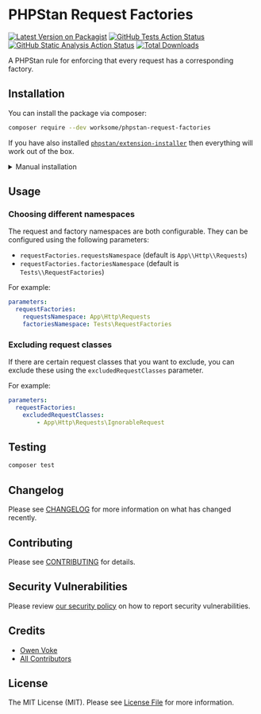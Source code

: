 # PHPStan Request Factories

[![Latest Version on Packagist](https://img.shields.io/packagist/v/worksome/phpstan-request-factories.svg?style=flat-square)](https://packagist.org/packages/worksome/phpstan-request-factories)
[![GitHub Tests Action Status](https://img.shields.io/github/actions/workflow/status/worksome/phpstan-request-factories/tests.yml?branch=main&style=flat-square&label=Tests)](https://github.com/worksome/phpstan-request-factories/actions?query=workflow%3ATests+branch%3Amain)
[![GitHub Static Analysis Action Status](https://img.shields.io/github/actions/workflow/status/worksome/phpstan-request-factories/static.yml?branch=main&style=flat-square&label=Static%20Analysis)](https://github.com/worksome/phpstan-request-factories/actions?query=workflow%3A"Static%20Analysis"+branch%3Amain)
[![Total Downloads](https://img.shields.io/packagist/dt/worksome/phpstan-request-factories.svg?style=flat-square)](https://packagist.org/packages/worksome/phpstan-request-factories)

A PHPStan rule for enforcing that every request has a corresponding factory.

## Installation

You can install the package via composer:

```bash
composer require --dev worksome/phpstan-request-factories
```

If you have also installed [`phpstan/extension-installer`](https://github.com/phpstan/extension-installer) then everything will work out of the box.

<details>
  <summary>Manual installation</summary>

If you don't want to use `phpstan/extension-installer`, include `extension.neon` in your project's PHPStan config:

```
includes:
    - vendor/worksome/phpstan-request-factories/extension.neon
```
</details>

## Usage

### Choosing different namespaces

The request and factory namespaces are both configurable. They can be configured using the following parameters:

- `requestFactories.requestsNamespace` (default is `App\\Http\\Requests`)
- `requestFactories.factoriesNamespace` (default is `Tests\\RequestFactories`)

For example:

```yml
parameters:
  requestFactories:
    requestsNamespace: App\Http\Requests
    factoriesNamespace: Tests\RequestFactories
```

### Excluding request classes

If there are certain request classes that you want to exclude, you can exclude these using
the `excludedRequestClasses` parameter.

For example:

```yml
parameters:
  requestFactories:
    excludedRequestClasses:
        - App\Http\Requests\IgnorableRequest
```

## Testing

```bash
composer test
```

## Changelog

Please see [CHANGELOG](CHANGELOG.md) for more information on what has changed recently.

## Contributing

Please see [CONTRIBUTING](.github/CONTRIBUTING.md) for details.

## Security Vulnerabilities

Please review [our security policy](../../security/policy) on how to report security vulnerabilities.

## Credits

- [Owen Voke](https://github.com/owenvoke)
- [All Contributors](../../contributors)

## License

The MIT License (MIT). Please see [License File](LICENSE.md) for more information.
